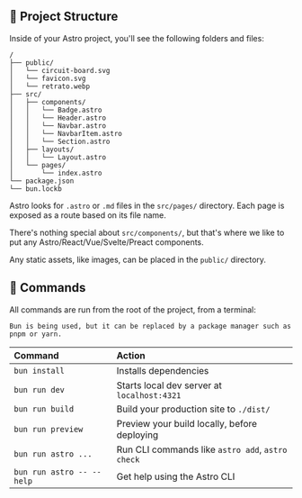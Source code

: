 ## 🚀 Project Structure

Inside of your Astro project, you'll see the following folders and files:

```text
/
├── public/
│   └── circuit-board.svg
│   └── favicon.svg
│   └── retrato.webp
├── src/
│   ├── components/
│   │   └── Badge.astro
│   │   └── Header.astro
│   │   └── Navbar.astro
│   │   └── NavbarItem.astro
│   │   └── Section.astro
│   ├── layouts/
│   │   └── Layout.astro
│   └── pages/
│       └── index.astro
└── package.json
└── bun.lockb
```

Astro looks for `.astro` or `.md` files in the `src/pages/` directory. Each page is exposed as a route based on its file name.

There's nothing special about `src/components/`, but that's where we like to put any Astro/React/Vue/Svelte/Preact components.

Any static assets, like images, can be placed in the `public/` directory.

## 🧞 Commands

All commands are run from the root of the project, from a terminal:

`Bun is being used, but it can be replaced by a package manager such as pnpm or yarn.`

| Command                   | Action                                           |
| :------------------------ | :----------------------------------------------- |
| `bun install`             | Installs dependencies                            |
| `bun run dev`             | Starts local dev server at `localhost:4321`      |
| `bun run build`           | Build your production site to `./dist/`          |
| `bun run preview`         | Preview your build locally, before deploying     |
| `bun run astro ...`       | Run CLI commands like `astro add`, `astro check` |
| `bun run astro -- --help` | Get help using the Astro CLI                     |
